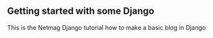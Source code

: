 ## Getting started with some Django

This is the Netmag Django tutorial how to make a basic blog in Django

